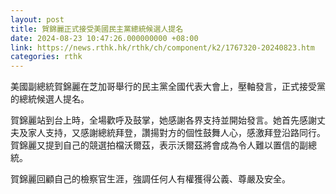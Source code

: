 ```yaml
---
layout: post
title: 賀錦麗正式接受美國民主黨總統候選人提名
date: 2024-08-23 10:47:26.000000000 +08:00
link: https://news.rthk.hk/rthk/ch/component/k2/1767320-20240823.htm
categories: rthk
---
```


美國副總統賀錦麗在芝加哥舉行的民主黨全國代表大會上，壓軸發言，正式接受黨的總統候選人提名。

賀錦麗站到台上時，全場歡呼及鼓掌，她感謝各界支持並開始發言。她首先感謝丈夫及家人支持，又感謝總統拜登，讚揚對方的個性鼓舞人心，感激拜登沿路同行。賀錦麗又提到自己的競選拍檔沃爾茲，表示沃爾茲將會成為令人難以置信的副總統。

賀錦麗回顧自己的檢察官生涯，強調任何人有權獲得公義、尊嚴及安全。
